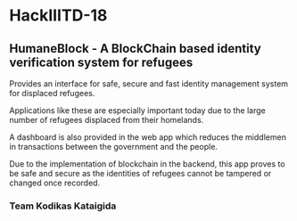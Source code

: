 # HackIIITD-18

## HumaneBlock - A BlockChain based identity verification system for refugees

Provides an interface for safe, secure and fast identity management system for displaced refugees.

Applications like these are especially important today due to the large number of refugees displaced from their homelands. 

A dashboard is also provided in the web app which reduces the middlemen in transactions between the government and the people.

Due to the implementation of blockchain in the backend, this app proves to be safe and secure as the identities of refugees cannot be tampered or changed once recorded.

### Team Kodikas Kataigida
